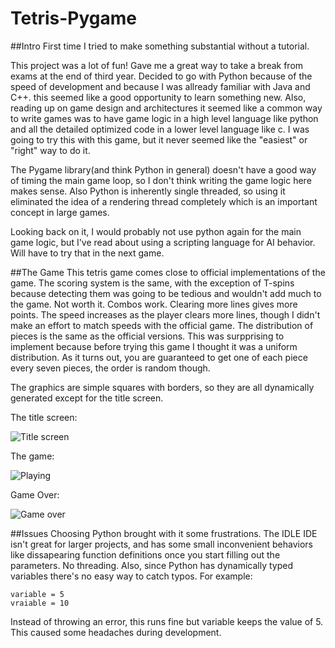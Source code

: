 # Tetris-Pygame
##Intro
First time I tried to make something substantial without a tutorial. 

This project was a lot of fun! Gave me a great way to take a break from exams at the end of third year.
Decided to go with Python because of the speed of development and because I was allready familiar with Java and C++. this seemed like a good opportunity to learn something new. 
Also, reading up on game design and architectures it seemed like a common way to write games was to have game logic in a high level language like python and all the detailed optimized code in a lower level language like c.
I was going to try this with this game, but it never seemed like the "easiest" or "right" way to do it. 

The Pygame library(and think Python in general) doesn't have a good way of timing the main game loop, so I don't think writing the game logic here makes sense.
Also Python is inherently single threaded, so using it eliminated the idea of a rendering thread completely which is an important concept in large games. 

Looking back on it, I would probably not use python again for the main game logic, but I've read about using a scripting language for AI behavior. Will have to try that in the next game. 

##The Game
This tetris game comes close to official implementations of the game. 
The scoring system is the same, with the exception of T-spins because detecting them was going to be tedious and wouldn't add much to the game. Not worth it.
Combos work. Clearing more lines gives more points.
The speed increases as the player clears more lines, though I didn't make an effort to match speeds with the official game. 
The distribution of pieces is the same as the official versions. This was surpprising to implement because before trying this game I thought it was a uniform distribution. 
As it turns out, you are guaranteed to get one of each piece every seven pieces, the order is random though.

The graphics are simple squares with borders, so they are all dynamically generated except for the title screen.

The title screen:

![Title screen](https://www.dropbox.com/s/bxl20jnofbzi4zo/TitleScreen.png?raw=1)

The game:

![Playing](https://www.dropbox.com/s/fibl7y2rkg7ytsd/Playing.png?raw=1)

Game Over:

![Game over](https://www.dropbox.com/s/jmryzucnpwwb6vp/GameOver.png?raw=1)

##Issues
Choosing Python brought with it some frustrations. 
The IDLE IDE isn't great for larger projects, and has some small inconvenient behaviors like dissapearing function definitions once you start filling out the parameters.
No threading.
Also, since Python has dynamically typed variables there's no easy way to catch typos. For example:

    variable = 5
    vraiable = 10
  
Instead of throwing an error, this runs fine but variable keeps the value of 5. This caused some headaches during development. 

